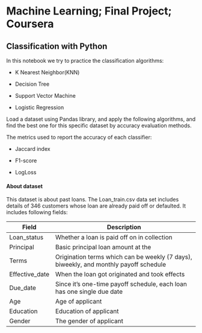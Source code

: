# Machine Learning; Final Project; Coursera

## Classification with Python

In this notebook we try to practice the classification algorithms: 

- K Nearest Neighbor(KNN)

- Decision Tree

- Support Vector Machine

- Logistic Regression

Load a dataset using Pandas library, and apply the following algorithms, and find the best one for this specific dataset by accuracy evaluation methods.

The metrics used to report the accuracy of each classifier:

- Jaccard index

- F1-score

- LogLoss

#### About dataset

This dataset is about past loans. The Loan_train.csv data set includes details of 346 customers whose loan are already paid off or defaulted. It includes following fields:


| Field | Description |
|---|---|
|Loan_status |Whether a loan is paid off on in collection
|Principal |Basic principal loan amount at the
|Terms |Origination terms which can be weekly (7 days), biweekly, and monthly payoff schedule
|Effective_date	 |When the loan got originated and took effects
|Due_date	|Since it’s one-time payoff schedule, each loan has one single due date
|Age |Age of applicant
|Education |Education of applicant
|Gender	|The gender of applicant
